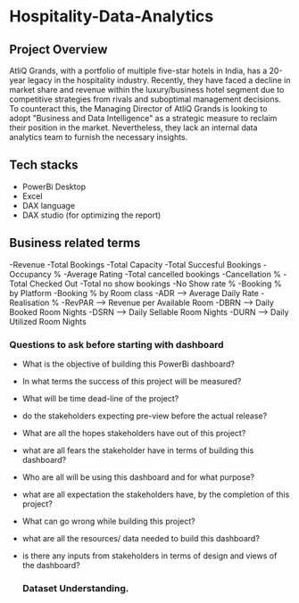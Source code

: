 # Hospitality-Data-Analytics

## Project Overview
AtliQ Grands, with a portfolio of multiple five-star hotels in India, has a 20-year legacy in the hospitality industry. Recently, they have faced a decline in market share and revenue within the luxury/business hotel segment due to competitive strategies from rivals and suboptimal management decisions. To counteract this, the Managing Director of AtliQ Grands is looking to adopt "Business and Data Intelligence" as a strategic measure to reclaim their position in the market. Nevertheless, they lack an internal data analytics team to furnish the necessary insights.

## Tech stacks

- PowerBi Desktop
- Excel
- DAX language
- DAX studio (for optimizing the report)

## Business related terms

-Revenue
-Total Bookings
-Total Capacity
-Total Succesful Bookings
-Occupancy %
-Average Rating
-Total cancelled bookings
-Cancellation %
-Total Checked Out
-Total no show bookings
-No Show rate %
-Booking % by Platform
-Booking % by Room class
-ADR --> Average Daily Rate 
-Realisation %
-RevPAR --> Revenue per Available Room
-DBRN --> Daily Booked Room Nights
-DSRN --> Daily Sellable Room Nights
-DURN --> Daily Utilized Room Nights

### Questions to ask before starting with dashboard

- What is the objective of building this PowerBi dashboard?
- In what terms the success of this project will be measured?
- What will be time dead-line of the project?
- do the stakeholders expecting pre-view before the actual release?
- What are all the hopes stakeholders have out of this project?
- what are all fears the stakeholder have in terms of building this dashboard?
- Who are all will be using this dashboard and for what purpose?
- what are all expectation the stakeholders have, by the completion of this project?
- What can go wrong while building this project?
- what are all the resources/ data needed to build this dashboard?
- is there any inputs from stakeholders in terms of design and views of the dashboard?

  ### Dataset **Understanding.**
